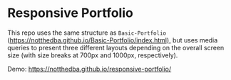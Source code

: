 # Responsive Portfolio

This repo uses the same structure as `Basic-Portfolio` (<https://notthedba.github.io/Basic-Portfolio/index.html),> but uses media queries to present three different layouts depending on the overall screen size (with size breaks at 700px and 1000px, respectively).

Demo: <https://notthedba.github.io/responsive-portfolio/>
